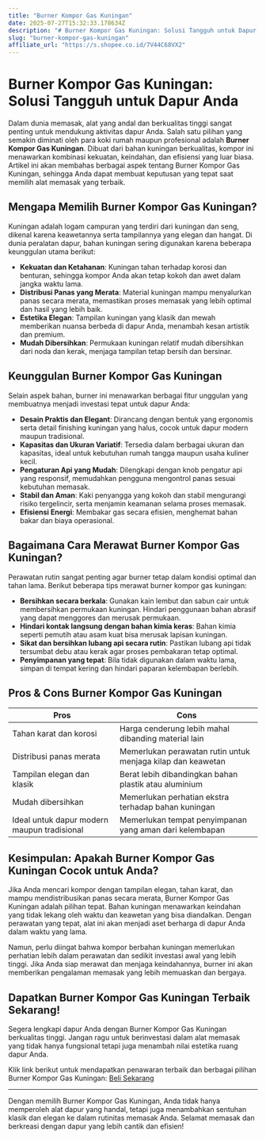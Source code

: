 ```yaml
---
title: "Burner Kompor Gas Kuningan"
date: 2025-07-27T15:32:33.178634Z
description: "# Burner Kompor Gas Kuningan: Solusi Tangguh untuk Dapur Anda..."
slug: "burner-kompor-gas-kuningan"
affiliate_url: "https://s.shopee.co.id/7V44C68VX2"
---
```

# Burner Kompor Gas Kuningan: Solusi Tangguh untuk Dapur Anda

Dalam dunia memasak, alat yang andal dan berkualitas tinggi sangat penting untuk mendukung aktivitas dapur Anda. Salah satu pilihan yang semakin diminati oleh para koki rumah maupun profesional adalah **Burner Kompor Gas Kuningan**. Dibuat dari bahan kuningan berkualitas, kompor ini menawarkan kombinasi kekuatan, keindahan, dan efisiensi yang luar biasa. Artikel ini akan membahas berbagai aspek tentang Burner Kompor Gas Kuningan, sehingga Anda dapat membuat keputusan yang tepat saat memilih alat memasak yang terbaik.

## Mengapa Memilih Burner Kompor Gas Kuningan?

Kuningan adalah logam campuran yang terdiri dari kuningan dan seng, dikenal karena keawetannya serta tampilannya yang elegan dan hangat. Di dunia peralatan dapur, bahan kuningan sering digunakan karena beberapa keunggulan utama berikut:

- **Kekuatan dan Ketahanan**: Kuningan tahan terhadap korosi dan benturan, sehingga kompor Anda akan tetap kokoh dan awet dalam jangka waktu lama.
- **Distribusi Panas yang Merata**: Material kuningan mampu menyalurkan panas secara merata, memastikan proses memasak yang lebih optimal dan hasil yang lebih baik.
- **Estetika Elegan**: Tampilan kuningan yang klasik dan mewah memberikan nuansa berbeda di dapur Anda, menambah kesan artistik dan premium.
- **Mudah Dibersihkan**: Permukaan kuningan relatif mudah dibersihkan dari noda dan kerak, menjaga tampilan tetap bersih dan bersinar.

## Keunggulan Burner Kompor Gas Kuningan

Selain aspek bahan, burner ini menawarkan berbagai fitur unggulan yang membuatnya menjadi investasi tepat untuk dapur Anda:

- **Desain Praktis dan Elegant**: Dirancang dengan bentuk yang ergonomis serta detail finishing kuningan yang halus, cocok untuk dapur modern maupun tradisional.
- **Kapasitas dan Ukuran Variatif**: Tersedia dalam berbagai ukuran dan kapasitas, ideal untuk kebutuhan rumah tangga maupun usaha kuliner kecil.
- **Pengaturan Api yang Mudah**: Dilengkapi dengan knob pengatur api yang responsif, memudahkan pengguna mengontrol panas sesuai kebutuhan memasak.
- **Stabil dan Aman**: Kaki penyangga yang kokoh dan stabil mengurangi risiko tergelincir, serta menjamin keamanan selama proses memasak.
- **Efisiensi Energi**: Membakar gas secara efisien, menghemat bahan bakar dan biaya operasional.

## Bagaimana Cara Merawat Burner Kompor Gas Kuningan?

Perawatan rutin sangat penting agar burner tetap dalam kondisi optimal dan tahan lama. Berikut beberapa tips merawat burner kompor gas kuningan:

- **Bersihkan secara berkala**: Gunakan kain lembut dan sabun cair untuk membersihkan permukaan kuningan. Hindari penggunaan bahan abrasif yang dapat menggores dan merusak permukaan.
- **Hindari kontak langsung dengan bahan kimia keras**: Bahan kimia seperti pemutih atau asam kuat bisa merusak lapisan kuningan.
- **Sikat dan bersihkan lubang api secara rutin**: Pastikan lubang api tidak tersumbat debu atau kerak agar proses pembakaran tetap optimal.
- **Penyimpanan yang tepat**: Bila tidak digunakan dalam waktu lama, simpan di tempat kering dan hindari paparan kelembapan berlebih.

## Pros & Cons Burner Kompor Gas Kuningan

| **Pros** | **Cons** |
|------------|--------------|
| Tahan karat dan korosi | Harga cenderung lebih mahal dibanding material lain |
| Distribusi panas merata | Memerlukan perawatan rutin untuk menjaga kilap dan keawetan |
| Tampilan elegan dan klasik | Berat lebih dibandingkan bahan plastik atau aluminium |
| Mudah dibersihkan | Memerlukan perhatian ekstra terhadap bahan kuningan |
| Ideal untuk dapur modern maupun tradisional | Memerlukan tempat penyimpanan yang aman dari kelembapan |

## Kesimpulan: Apakah Burner Kompor Gas Kuningan Cocok untuk Anda?

Jika Anda mencari kompor dengan tampilan elegan, tahan karat, dan mampu mendistribusikan panas secara merata, Burner Kompor Gas Kuningan adalah pilihan tepat. Bahan kuningan menawarkan keindahan yang tidak lekang oleh waktu dan keawetan yang bisa diandalkan. Dengan perawatan yang tepat, alat ini akan menjadi aset berharga di dapur Anda dalam waktu yang lama.

Namun, perlu diingat bahwa kompor berbahan kuningan memerlukan perhatian lebih dalam perawatan dan sedikit investasi awal yang lebih tinggi. Jika Anda siap merawat dan menjaga keindahannya, burner ini akan memberikan pengalaman memasak yang lebih memuaskan dan bergaya.

## Dapatkan Burner Kompor Gas Kuningan Terbaik Sekarang!

Segera lengkapi dapur Anda dengan Burner Kompor Gas Kuningan berkualitas tinggi. Jangan ragu untuk berinvestasi dalam alat memasak yang tidak hanya fungsional tetapi juga menambah nilai estetika ruang dapur Anda.

Klik link berikut untuk mendapatkan penawaran terbaik dan berbagai pilihan Burner Kompor Gas Kuningan: [Beli Sekarang](https://s.shopee.co.id/7V44C68VX2)

---

Dengan memilih Burner Kompor Gas Kuningan, Anda tidak hanya memperoleh alat dapur yang handal, tetapi juga menambahkan sentuhan klasik dan elegan ke dalam rutinitas memasak Anda. Selamat memasak dan berkreasi dengan dapur yang lebih cantik dan efisien!